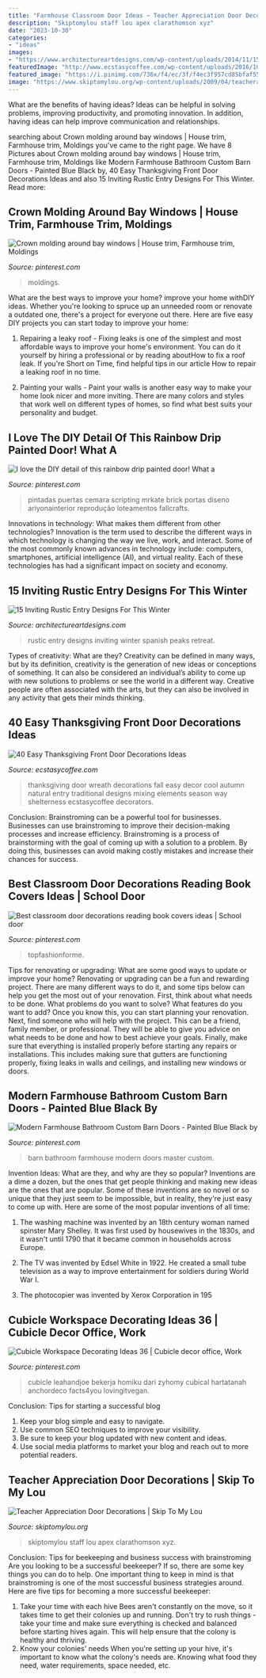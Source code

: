 ```yaml
---
title: "Farmhouse Classroom Door Ideas ~ Teacher Appreciation Door Decorations"
description: "Skiptomylou staff lou apex clarathomson xyz"
date: "2023-10-30"
categories:
- "ideas"
images:
- "https://www.architectureartdesigns.com/wp-content/uploads/2014/11/15-Inviting-Rustic-Entry-Designs-For-This-Winter-13-630x945.jpg"
featuredImage: "http://www.ecstasycoffee.com/wp-content/uploads/2016/10/Thanksgiving-Front-Door-Decorations-Ideas-3.jpg"
featured_image: "https://i.pinimg.com/736x/f4/ec/3f/f4ec3f957cd85bfaf55b716c2976ee0a.jpg"
image: "https://www.skiptomylou.org/wp-content/uploads/2009/04/teacherappreciationdoor6-1.jpg"
---
```



What are the benefits of having ideas?
Ideas can be helpful in solving problems, improving productivity, and promoting innovation. In addition, having ideas can help improve communication and relationships.

	

		
searching about Crown molding around bay windows | House trim, Farmhouse trim, Moldings you've came to the right page. We have 8 Pictures about Crown molding around bay windows | House trim, Farmhouse trim, Moldings like Modern Farmhouse Bathroom Custom Barn Doors - Painted Blue Black by, 40 Easy Thanksgiving Front Door Decorations Ideas and also 15 Inviting Rustic Entry Designs For This Winter. Read more:
		
    
## Crown Molding Around Bay Windows | House Trim, Farmhouse Trim, Moldings

<img loading=lazy src="https://i.pinimg.com/736x/01/86/ec/0186ec0d2aa75674a9229a9a0b3dc3be.jpg" onerror="this.onerror=null;this.src='https://tse4.mm.bing.net/th?id=OIP.B_Knbf1o4m8zuoD3wzSA_AAAAA&amp;pid=15.1';" alt="Crown molding around bay windows | House trim, Farmhouse trim, Moldings">

_Source: pinterest.com_

>moldings. 

	

What are the best ways to improve your home?
improve your home withDIY ideas. Whether you're looking to spruce up an unneeded room or renovate a outdated one, there's a project for everyone out there. Here are five easy DIY projects you can start today to improve your home: 
1. Repairing a leaky roof - Fixing leaks is one of the simplest and most affordable ways to improve your home's environment. You can do it yourself by hiring a professional or by reading aboutHow to fix a roof leak. If you're Short on Time, find helpful tips in our article How to repair a leaking roof in no time. 

2. Painting your walls - Paint your walls is another easy way to make your home look nicer and more inviting. There are many colors and styles that work well on different types of homes, so find what best suits your personality and budget.

    
## I Love The DIY Detail Of This Rainbow Drip Painted Door! What A

<img loading=lazy src="https://i.pinimg.com/736x/46/58/8e/46588e70f7b52f4dab2d8f2eeb134ecc.jpg" onerror="this.onerror=null;this.src='https://tse1.mm.bing.net/th?id=OIP.P5TwyVgJ1VnWO3RV2wUkHwHaLH&amp;pid=15.1';" alt="I love the DIY detail of this rainbow drip painted door! What a">

_Source: pinterest.com_

>pintadas puertas cemara scripting mrkate brick portas diseno ariyonainterior reprodução loteamentos fallcrafts. 

	

Innovations in technology: What makes them different from other technologies?
Innovation is the term used to describe the different ways in which technology is changing the way we live, work, and interact. Some of the most commonly known advances in technology include: computers, smartphones, artificial intelligence (AI), and virtual reality. Each of these technologies has had a significant impact on society and economy.

    
## 15 Inviting Rustic Entry Designs For This Winter

<img loading=lazy src="https://www.architectureartdesigns.com/wp-content/uploads/2014/11/15-Inviting-Rustic-Entry-Designs-For-This-Winter-13-630x945.jpg" onerror="this.onerror=null;this.src='https://tse2.mm.bing.net/th?id=OIP.e67AbwRsk96SB3PPNx4wNgHaLH&amp;pid=15.1';" alt="15 Inviting Rustic Entry Designs For This Winter">

_Source: architectureartdesigns.com_

>rustic entry designs inviting winter spanish peaks retreat. 

	

Types of creativity: What are they?
Creativity can be defined in many ways, but by its definition, creativity is the generation of new ideas or conceptions of something. It can also be considered an individual’s ability to come up with new solutions to problems or see the world in a different way. Creative people are often associated with the arts, but they can also be involved in any activity that gets their minds thinking.

    
## 40 Easy Thanksgiving Front Door Decorations Ideas

<img loading=lazy src="http://www.ecstasycoffee.com/wp-content/uploads/2016/10/Thanksgiving-Front-Door-Decorations-Ideas-3.jpg" onerror="this.onerror=null;this.src='https://tse3.mm.bing.net/th?id=OIP.cDUlo7ADIpu0MG1sqyITawHaLJ&amp;pid=15.1';" alt="40 Easy Thanksgiving Front Door Decorations Ideas">

_Source: ecstasycoffee.com_

>thanksgiving door wreath decorations fall easy decor cool autumn natural entry traditional designs mixing elements season way shelterness ecstasycoffee decorators. 

	

Conclusion: Brainstroming can be a powerful tool for businesses.
Businesses can use brainstroming to improve their decision-making processes and increase efficiency. Brainstroming is a process of brainstorming with the goal of coming up with a solution to a problem. By doing this, businesses can avoid making costly mistakes and increase their chances for success.

    
## Best Classroom Door Decorations Reading Book Covers Ideas | School Door

<img loading=lazy src="https://i.pinimg.com/736x/ec/e9/5e/ece95ea537b0dc9120c8d7d4a1d094ed.jpg" onerror="this.onerror=null;this.src='https://tse1.mm.bing.net/th?id=OIP.9Bu50RxAISBuwTP2_wDx0AAAAA&amp;pid=15.1';" alt="Best classroom door decorations reading book covers ideas | School door">

_Source: pinterest.com_

>topfashionforme. 

	

Tips for renovating or upgrading: What are some good ways to update or improve your home?
Renovating or upgrading can be a fun and rewarding project. There are many different ways to do it, and some tips below can help you get the most out of your renovation. First, think about what needs to be done. What problems do you want to solve? What features do you want to add? Once you know this, you can start planning your renovation. Next, find someone who will help with the project. This can be a friend, family member, or professional. They will be able to give you advice on what needs to be done and how to best achieve your goals. Finally, make sure that everything is installed properly before starting any repairs or installations. This includes making sure that gutters are functioning properly, fixing leaks in walls and ceilings, and installing new windows or doors.

    
## Modern Farmhouse Bathroom Custom Barn Doors - Painted Blue Black By

<img loading=lazy src="https://i.pinimg.com/736x/32/72/e9/3272e914ebb9b0bb99df163d15657916.jpg" onerror="this.onerror=null;this.src='https://tse4.mm.bing.net/th?id=OIP.a72uIsC7Wt7dD6Aw4sTMYAHaJ4&amp;pid=15.1';" alt="Modern Farmhouse Bathroom Custom Barn Doors - Painted Blue Black by">

_Source: pinterest.com_

>barn bathroom farmhouse modern doors master custom. 

	

Invention Ideas: What are they, and why are they so popular?
Inventions are a dime a dozen, but the ones that get people thinking and making new ideas are the ones that are popular. Some of these inventions are so novel or so unique that they just seem to be impossible, but in reality, they're just easy to come up with. Here are some of the most popular inventions of all time: 
1. The washing machine was invented by an 18th century woman named spinster Mary Shelley. It was first used by housewives in the 1830s, and it wasn't until 1790 that it became common in households across Europe.

2. The TV was invented by Edsel White in 1922. He created a small tube television as a way to improve entertainment for soldiers during World War I.

3. The photocopier was invented by Xerox Corporation in 195
    
## Cubicle Workspace Decorating Ideas 36 | Cubicle Decor Office, Work

<img loading=lazy src="https://i.pinimg.com/736x/f4/ec/3f/f4ec3f957cd85bfaf55b716c2976ee0a.jpg" onerror="this.onerror=null;this.src='https://tse3.mm.bing.net/th?id=OIP.LjnajgqpFxyweQqJxOJ38wHaJ4&amp;pid=15.1';" alt="Cubicle Workspace Decorating Ideas 36 | Cubicle decor office, Work">

_Source: pinterest.com_

>cubicle leahandjoe bekerja homiku dari zyhomy cubical hartatanah anchordeco facts4you lovingitvegan. 

	

Conclusion: Tips for starting a successful blog
1. Keep your blog simple and easy to navigate.
2. Use common SEO techniques to improve your visibility.
3. Be sure to keep your blog updated with new content and ideas.
4. Use social media platforms to market your blog and reach out to more potential readers.

    
## Teacher Appreciation Door Decorations | Skip To My Lou

<img loading=lazy src="https://www.skiptomylou.org/wp-content/uploads/2009/04/teacherappreciationdoor6-1.jpg" onerror="this.onerror=null;this.src='https://tse2.mm.bing.net/th?id=OIP.mWQPh92M7gF80-2OKlVBUwAAAA&amp;pid=15.1';" alt="Teacher Appreciation Door Decorations | Skip To My Lou">

_Source: skiptomylou.org_

>skiptomylou staff lou apex clarathomson xyz. 

	

Conclusion: Tips for beekeeping and business success with brainstroming
Are you looking to be a successful beekeeper? If so, there are some key things you can do to help. One important thing to keep in mind is that brainstroming is one of the most successful business strategies around. Here are five tips for becoming a more successful beekeeper:

1. Take your time with each hive
Bees aren't constantly on the move, so it takes time to get their colonies up and running. Don't try to rush things - take your time and make sure everything is checked and balanced before starting hives again. This will help ensure that the colony is healthy and thriving.
2. Know your colonies' needs
When you're setting up your hive, it's important to know what the colony's needs are. Knowing what food they need, water requirements, space needed, etc.

